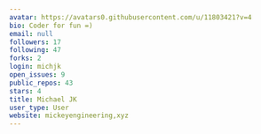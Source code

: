 ```yaml
---
avatar: https://avatars0.githubusercontent.com/u/11803421?v=4
bio: Coder for fun =)
email: null
followers: 17
following: 47
forks: 2
login: michjk
open_issues: 9
public_repos: 43
stars: 4
title: Michael JK
user_type: User
website: mickeyengineering,xyz
---
```

